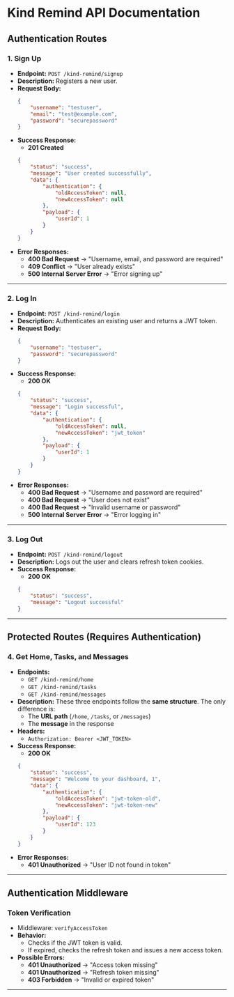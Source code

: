 # Kind Remind API Documentation

## Authentication Routes

### 1. Sign Up

-   **Endpoint:** `POST /kind-remind/signup`
-   **Description:** Registers a new user.
-   **Request Body:**
    ```json
    {
        "username": "testuser",
        "email": "test@example.com",
        "password": "securepassword"
    }
    ```
-   **Success Response:**
    -   **201 Created**
    ```json
    {
        "status": "success",
        "message": "User created successfully",
        "data": {
            "authentication": {
                "oldAccessToken": null,
                "newAccessToken": null
            },
            "payload": {
                "userId": 1
            }
        }
    }
    ```
-   **Error Responses:**
    -   **400 Bad Request** → "Username, email, and password are required"
    -   **409 Conflict** → "User already exists"
    -   **500 Internal Server Error** → "Error signing up"

---

### 2. Log In

-   **Endpoint:** `POST /kind-remind/login`
-   **Description:** Authenticates an existing user and returns a JWT token.
-   **Request Body:**
    ```json
    {
        "username": "testuser",
        "password": "securepassword"
    }
    ```
-   **Success Response:**
    -   **200 OK**
    ```json
    {
        "status": "success",
        "message": "Login successful",
        "data": {
            "authentication": {
                "oldAccessToken": null,
                "newAccessToken": "jwt_token"
            },
            "payload": {
                "userId": 1
            }
        }
    }
    ```
-   **Error Responses:**
    -   **400 Bad Request** → "Username and password are required"
    -   **400 Bad Request** → "User does not exist"
    -   **400 Bad Request** → "Invalid username or password"
    -   **500 Internal Server Error** → "Error logging in"

---

### 3. Log Out

-   **Endpoint:** `POST /kind-remind/logout`
-   **Description:** Logs out the user and clears refresh token cookies.
-   **Success Response:**
    -   **200 OK**
    ```json
    {
        "status": "success",
        "message": "Logout successful"
    }
    ```

---

## Protected Routes (Requires Authentication)

### 4. Get Home, Tasks, and Messages

-   **Endpoints:**
    -   `GET /kind-remind/home`
    -   `GET /kind-remind/tasks`
    -   `GET /kind-remind/messages`
-   **Description:** These three endpoints follow the **same structure**. The only difference is:
    -   The **URL path** (`/home`, `/tasks`, or `/messages`)
    -   The **message** in the response
-   **Headers:**
    -   `Authorization: Bearer <JWT_TOKEN>`
-   **Success Response:**
    -   **200 OK**
    ```json
    {
        "status": "success",
        "message": "Welcome to your dashboard, 1",
        "data": {
            "authentication": {
                "oldAccessToken": "jwt-token-old",
                "newAccessToken": "jwt-token-new"
            },
            "payload": {
                "userId": 123
            }
        }
    }
    ```
-   **Error Responses:**
    -   **401 Unauthorized** → "User ID not found in token"

---

## Authentication Middleware

### Token Verification

-   Middleware: `verifyAccessToken`
-   **Behavior:**
    -   Checks if the JWT token is valid.
    -   If expired, checks the refresh token and issues a new access token.
-   **Possible Errors:**
    -   **401 Unauthorized** → "Access token missing"
    -   **401 Unauthorized** → "Refresh token missing"
    -   **403 Forbidden** → "Invalid or expired token"

---
